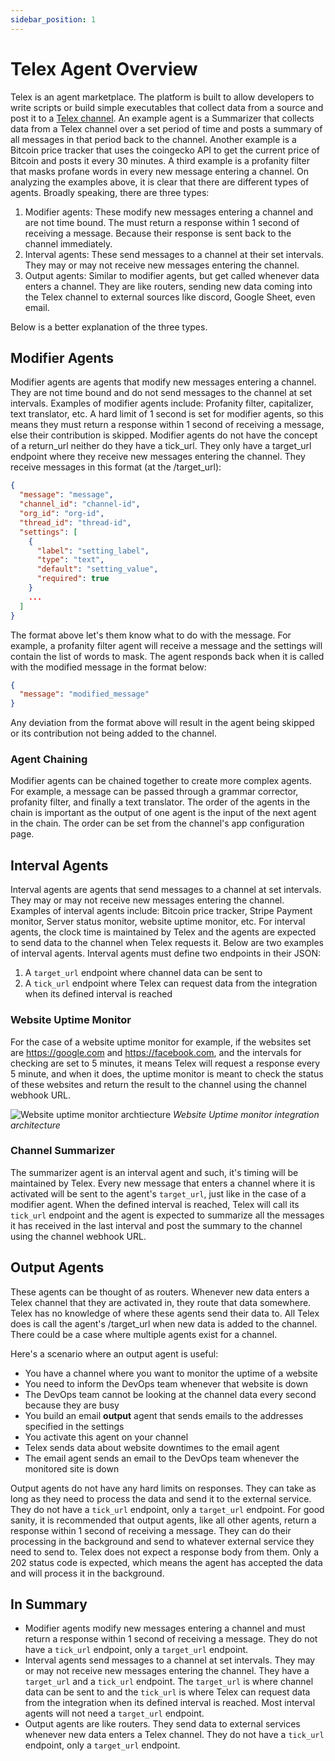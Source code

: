 ```yaml
---
sidebar_position: 1
---
```


# Telex Agent Overview

Telex is an agent marketplace. The platform is built to allow developers to write scripts or build simple executables that collect data from a source and post it to a [Telex channel](/docs/Channels/intro). An example agent is a Summarizer that collects data from a Telex channel over a set period of time and posts a summary of all messages in that period back to the channel. Another example is a Bitcoin price tracker that uses the coingecko API to get the current price of Bitcoin and posts it every 30 minutes. A third example is a profanity filter that masks profane words in every new message entering a channel. On analyzing the examples above, it is clear that there are different types of agents. Broadly speaking, there are three types:

1. Modifier agents: These modify new messages entering a channel and are not time bound. The must return a response within 1 second of receiving a message. Because their response is sent back to the channel immediately.
2. Interval agents: These send messages to a channel at their set intervals. They may or may not receive new messages entering the channel.
3. Output agents: Similar to modifier agents, but get called whenever data enters a channel. They are like routers, sending new data coming into the Telex channel to external sources like discord, Google Sheet, even email.

Below is a better explanation of the three types.

## Modifier Agents

Modifier agents are agents that modify new messages entering a channel. They are not time bound and do not send messages to the channel at set intervals. Examples of modifier agents include: Profanity filter, capitalizer, text translator, etc. A hard limit of 1 second is set for modifier agents, so this means they must return a response within 1 second of receiving a message, else their contribution is skipped. Modifier agents do not have the concept of a return_url neither do they have a tick_url. They only have a target_url endpoint where they receive new messages entering the channel. They receive messages in this format (at the /target_url):

```json
{
  "message": "message",
  "channel_id": "channel-id",
  "org_id": "org-id",
  "thread_id": "thread-id",
  "settings": [
    {
      "label": "setting_label",
      "type": "text",
      "default": "setting_value",
      "required": true
    }
    ...
  ]
}
```

The format above let's them know what to do with the message. For example, a profanity filter agent will receive a message and the settings will contain the list of words to mask. The agent responds back when it is called with the modified message in the format below:

```json
{
  "message": "modified_message"
}
```

Any deviation from the format above will result in the agent being skipped or its contribution not being added to the channel.

### Agent Chaining

Modifier agents can be chained together to create more complex agents. For example, a message can be passed through a grammar corrector, profanity filter, and finally a text translator. The order of the agents in the chain is important as the output of one agent is the input of the next agent in the chain. The order can be set from the channel's app configuration page.

## Interval Agents

Interval agents are agents that send messages to a channel at set intervals. They may or may not receive new messages entering the channel. Examples of interval agents include: Bitcoin price tracker, Stripe Payment monitor, Server status monitor, website uptime monitor, etc. For interval agents, the clock time is maintained by Telex and the agents are expected to send data to the channel when Telex requests it. Below are two examples of interval agents. Interval agents must define two endpoints in their JSON:

1. A `target_url` endpoint where channel data can be sent to
2. A `tick_url` endpoint where Telex can request data from the integration when its defined interval is reached

### Website Uptime Monitor

For the case of a website uptime monitor for example, if the websites set are https://google.com and https://facebook.com, and the intervals for checking are set to 5 minutes, it means Telex will request a response every 5 minute, and when it does, the uptime monitor is meant to check the status of these websites and return the result to the channel using the channel webhook URL.

![Website uptime monitor archtiecture](/img/integrations/website-monitor-architecture.png)
_Website Uptime monitor integration architecture_

### Channel Summarizer

The summarizer agent is an interval agent and such, it's timing will be maintained by Telex. Every new message that enters a channel where it is activated will be sent to the agent's `target_url`, just like in the case of a modifier agent. When the defined interval is reached, Telex will call its `tick_url` endpoint and the agent is expected to summarize all the messages it has received in the last interval and post the summary to the channel using the channel webhook URL.

## Output Agents

These agents can be thought of as routers. Whenever new data enters a Telex channel that they are activated in, they route that data somewhere. Telex has no knowledge of where these agents send their data to. All Telex does is call the agent's /target_url when new data is added to the channel. There could be a case where multiple agents exist for a channel.

Here's a scenario where an output agent is useful:

- You have a channel where you want to monitor the uptime of a website
- You need to inform the DevOps team whenever that website is down
- The DevOps team cannot be looking at the channel data every second because they are busy
- You build an email **output** agent that sends emails to the addresses specified in the settings
- You activate this agent on your channel
- Telex sends data about website downtimes to the email agent
- The email agent sends an email to the DevOps team whenever the monitored site is down

Output agents do not have any hard limits on responses. They can take as long as they need to process the data and send it to the external service. They do not have a `tick_url` endpoint, only a `target_url` endpoint. For good sanity, it is recommended that output agents, like all other agents, return a response within 1 second of receiving a message. They can do their processing in the background and send to whatever external service they need to send to. Telex does not expect a response body from them. Only a 202 status code is expected, which means the agent has accepted the data and will process it in the background.

## In Summary

- Modifier agents modify new messages entering a channel and must return a response within 1 second of receiving a message. They do not have a `tick_url` endpoint, only a `target_url` endpoint.
- Interval agents send messages to a channel at set intervals. They may or may not receive new messages entering the channel. They have a `target_url` and a `tick_url` endpoint. The `target_url` is where channel data can be sent to and the `tick_url` is where Telex can request data from the integration when its defined interval is reached. Most interval agents will not need a `target_url` endpoint.
- Output agents are like routers. They send data to external services whenever new data enters a Telex channel. They do not have a `tick_url` endpoint, only a `target_url` endpoint.

